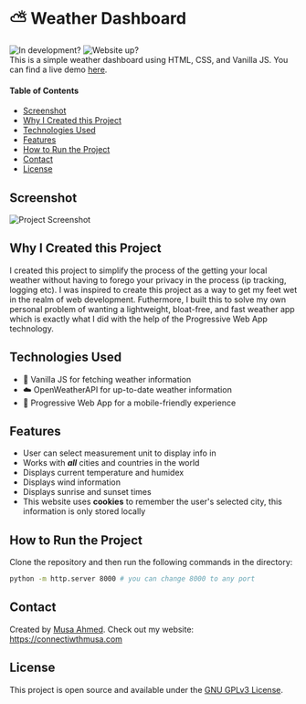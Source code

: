 <!-- # Github Project Template -->

# ⛅ Weather Dashboard
 ![In development?](https://img.shields.io/badge/-Not%20In%20Development-red?style=flatsquare) ![Website up?](https://img.shields.io/website.svg?down_color=red&down_message=down&up_color=green&up_message=up&url=https%3A%2F%2Fm-gdev.github.io%2Fweather-dashboard%2F) <br>
This is a simple weather dashboard using HTML, CSS, and Vanilla JS. You can find a live demo [here](https://m-gdev.github.io/weather-dashboard/).

#### Table of Contents
* [Screenshot](#screenshot)
* [Why I Created this Project](#why-i-created-this-project)
* [Technologies Used](#technologies-used)
* [Features](#features)
* [How to Run the Project](#how-to-run-the-project)
* [Contact](#contact)
* [License](#license) 

## Screenshot
![Project Screenshot](https://i.imgur.com/TInvFkD.png)

## Why I Created this Project
I created this project to simplify the process of the getting your local weather without having to forego your privacy in the process (ip tracking, logging etc). I was inspired to create this project as a way to get my feet wet in the realm of web development. Futhermore, I built this to solve my own personal problem of wanting a lightweight, bloat-free, and fast weather app which is exactly what I did with the help of the Progressive Web App technology.

## Technologies Used
- 🍰 Vanilla JS for fetching weather information
- ☁️ OpenWeatherAPI for up-to-date weather information
- 📱 Progressive Web App for a mobile-friendly experience

## Features
- User can select measurement unit to display info in
- Works with ***all*** cities and countries in the world
- Displays current temperature and humidex
- Displays wind information
- Displays sunrise and sunset times
- This website uses **cookies** to remember the user's selected city, this information is only stored locally

## How to Run the Project
Clone the repository and then run the following commands in the directory:
```bash
python -m http.server 8000 # you can change 8000 to any port
```

## Contact
Created by [Musa Ahmed](https://github.com/m-GDEV). Check out my website: <https://connectiwthmusa.com>

## License
This project is open source and available under the [GNU GPLv3 License](https://choosealicense.com/licenses/gpl-3.0/).
